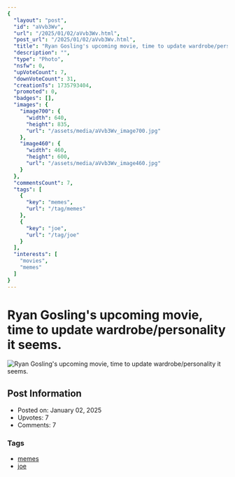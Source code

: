 ```yaml
---
{
  "layout": "post",
  "id": "aVvb3Wv",
  "url": "/2025/01/02/aVvb3Wv.html",
  "post_url": "/2025/01/02/aVvb3Wv.html",
  "title": "Ryan Gosling's upcoming movie, time to update wardrobe/personality it seems.",
  "description": "",
  "type": "Photo",
  "nsfw": 0,
  "upVoteCount": 7,
  "downVoteCount": 31,
  "creationTs": 1735793404,
  "promoted": 0,
  "badges": [],
  "images": {
    "image700": {
      "width": 640,
      "height": 835,
      "url": "/assets/media/aVvb3Wv_image700.jpg"
    },
    "image460": {
      "width": 460,
      "height": 600,
      "url": "/assets/media/aVvb3Wv_image460.jpg"
    }
  },
  "commentsCount": 7,
  "tags": [
    {
      "key": "memes",
      "url": "/tag/memes"
    },
    {
      "key": "joe",
      "url": "/tag/joe"
    }
  ],
  "interests": [
    "movies",
    "memes"
  ]
}
---
```


# Ryan Gosling's upcoming movie, time to update wardrobe/personality it seems.

![Ryan Gosling's upcoming movie, time to update wardrobe/personality it seems.](/assets/media/aVvb3Wv_image700.jpg)

## Post Information

- Posted on: January 02, 2025
- Upvotes: 7
- Comments: 7

### Tags

- [memes](/tag/memes)
- [joe](/tag/joe)
